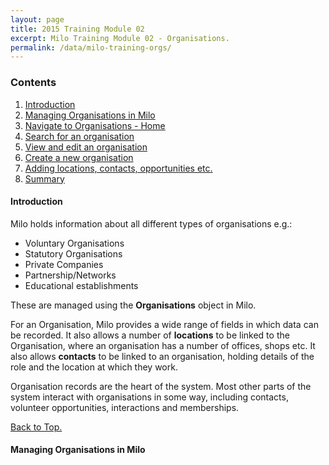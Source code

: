 ```yaml
---
layout: page
title: 2015 Training Module 02
excerpt: Milo Training Module 02 - Organisations.
permalink: /data/milo-training-orgs/
---
```



### Contents <a name="top"></a>

1. <a href="#intro">Introduction</a>
2. <a href="#orgmilo">Managing Organisations in Milo</a>
3. <a href="#nav">Navigate to Organisations - Home</a>
4. <a href="#search">Search for an organisation</a>
5. <a href="#viewedit">View and edit an organisation</a>
6. <a href="#new">Create a new organisation</a>
7. <a href="#adding">Adding locations, contacts, opportunities etc.</a>
8. <a href="#sum">Summary</a>



#### Introduction <a name="intro"></a>

Milo holds information about all different types of organisations e.g.:

* Voluntary Organisations
* Statutory Organisations
* Private Companies
* Partnership/Networks
* Educational establishments

These are managed using the **Organisations** object in Milo.

For an Organisation, Milo provides a wide range of fields in which data can be recorded. It also allows a number of **locations** to be linked to the Organisation, where an organisation has a number of offices, shops etc. It also allows **contacts** to be linked to an organisation, holding details of the role and the location at which they work.

Organisation records are the heart of the system. Most other parts of the system interact with organisations in some way, including contacts, volunteer opportunities, interactions and memberships.


 <a href="#top">Back to Top.</a>

#### Managing Organisations in Milo <a name="orgmilo"></a>

